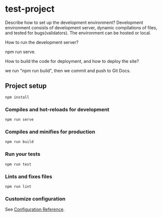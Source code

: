 # test-project

Describe how to set up the development environment?
Development environment consists of development server, dynamic compilations of files, and tested for bugs(validators). The environment can be hosted or local. 

How to run the development server?

npm run serve. 

How to build the code for deployment, and how to deploy the site?

we run "npm run build", then we commit and push to Git Docs.

## Project setup
```
npm install
```

### Compiles and hot-reloads for development
```
npm run serve
```

### Compiles and minifies for production
```
npm run build
```

### Run your tests
```
npm run test
```

### Lints and fixes files
```
npm run lint
```

### Customize configuration
See [Configuration Reference](https://cli.vuejs.org/config/).


